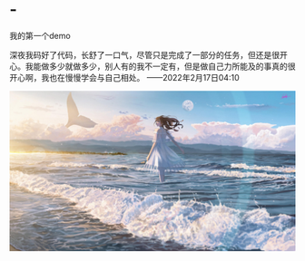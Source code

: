 # -
我的第一个demo

深夜我码好了代码，长舒了一口气，尽管只是完成了一部分的任务，但还是很开心。我能做多少就做多少，别人有的我不一定有，但是做自己力所能及的事真的很开心啊，我也在慢慢学会与自己相处。                        ——2022年2月17日04:10

![Lzo](https://github.com/llzzzzoo/assets/blob/main/-/109951167059894056.jpg)
